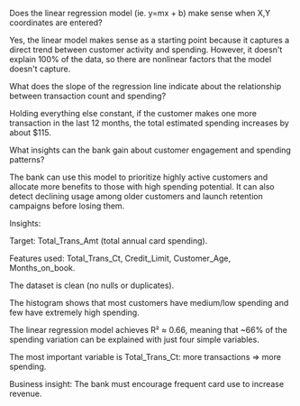 Does the linear regression model (ie. y=mx + b) make sense when X,Y coordinates are entered?

Yes, the linear model makes sense as a starting point because it captures a direct trend between customer activity and spending. However, it doesn't explain 100% of the data, so there are nonlinear factors that the model doesn't capture.

What does the slope of the regression line indicate about the relationship between transaction count and spending?

Holding everything else constant, if the customer makes one more transaction in the last 12 months, the total estimated spending increases by about $115.

What insights can the bank gain about customer engagement and spending patterns?

The bank can use this model to prioritize highly active customers and allocate more benefits to those with high spending potential. It can also detect declining usage among older customers and launch retention campaigns before losing them.

Insights:

Target: Total_Trans_Amt (total annual card spending).

Features used: Total_Trans_Ct, Credit_Limit, Customer_Age, Months_on_book.

The dataset is clean (no nulls or duplicates).

The histogram shows that most customers have medium/low spending and few have extremely high spending.

The linear regression model achieves R² ≈ 0.66, meaning that ~66% of the spending variation can be explained with just four simple variables.

The most important variable is Total_Trans_Ct: more transactions ⇒ more spending.

Business insight: The bank must encourage frequent card use to increase revenue.

